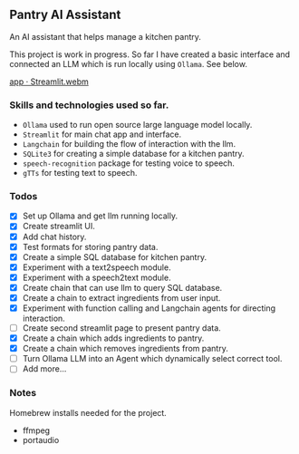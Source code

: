 ## Pantry AI Assistant

An AI assistant that helps manage a kitchen pantry.

This project is work in progress. So far I have created a basic interface and connected an LLM which is run locally using `Ollama`. See below.

[app · Streamlit.webm](https://github.com/jhicks2306/ai-assistant/assets/45722942/cf3a356b-e26e-44a0-9c91-9c90110d7539)



### Skills and technologies used so far.
- `Ollama` used to run open source large language model locally.
- `Streamlit` for main chat app and interface.
- `Langchain` for building the flow of interaction with the llm.
- `SQLite3` for creating a simple database for a kitchen pantry.
- `speech-recognition` package for testing voice to speech.
- `gTTs` for testing text to speech.

### Todos
- [x] Set up Ollama and get llm running locally.
- [x] Create streamlit UI.
- [x] Add chat history.
- [x] Test formats for storing pantry data.
- [x] Create a simple SQL database for kitchen pantry.
- [x] Experiment with a text2speech module.
- [x] Experiment with a speech2text module.
- [x] Create chain that can use llm to query SQL database.
- [x] Create a chain to extract ingredients from user input.
- [x] Experiment with function calling and Langchain agents for directing interaction.
- [ ] Create second streamlit page to present pantry data.
- [x] Create a chain which adds ingredients to pantry.
- [x] Create a chain which removes ingredients from pantry.
- [ ] Turn Ollama LLM into an Agent which dynamically select correct tool.
- [ ] Add more...

### Notes
Homebrew installs needed for the project.
- ffmpeg
- portaudio
